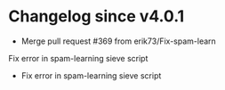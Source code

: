 # Changelog since v4.0.1
- Merge pull request #369 from erik73/Fix-spam-learn

Fix error in spam-learning sieve script 
- Fix error in spam-learning sieve script 
